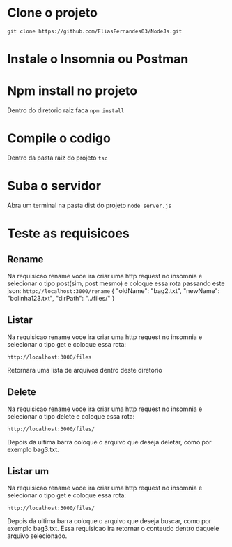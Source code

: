 # Clone o projeto
`git clone https://github.com/EliasFernandes03/NodeJs.git`

# Instale o Insomnia ou Postman


# Npm install no projeto

Dentro do diretorio raiz faca `npm install`

# Compile o codigo

 Dentro da pasta raiz do projeto `tsc`

# Suba o servidor

Abra um terminal na pasta dist do projeto `node server.js`

# Teste as requisicoes

## Rename

Na requisicao rename voce ira criar uma http request no insomnia e selecionar o tipo post(sim, post mesmo) e coloque essa rota  passando este json:
` http://localhost:3000/rename `
{
  "oldName": "bag2.txt",
  "newName": "bolinha123.txt",
  "dirPath": "../files/"
} 

## Listar
Na requisicao rename voce ira criar uma http request no insomnia e selecionar o tipo get e coloque essa rota:

`http://localhost:3000/files`

Retornara uma lista de arquivos dentro deste diretorio

## Delete

Na requisicao rename voce ira criar uma http request no insomnia e selecionar o tipo delete e coloque essa rota:

`http://localhost:3000/files/`

Depois da ultima barra coloque o arquivo que deseja deletar, como por exemplo bag3.txt. 

## Listar um 

Na requisicao rename voce ira criar uma http request no insomnia e selecionar o tipo get e coloque essa rota:

`http://localhost:3000/files/`

Depois da ultima barra coloque o arquivo que deseja buscar, como por exemplo bag3.txt. Essa requisicao ira retornar o conteudo dentro daquele arquivo selecionado.